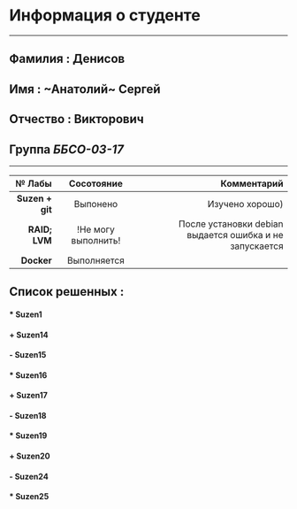    # Информация о студенте
---------------------------------------
 ## Фамилия : Денисов 

 ## Имя : ~Анатолий~ Сергей
 
 ## Отчество : Викторович 
 
 ## Группа  ***ББСО-03-17***
************************************** 

|   № Лабы    | Сосотояние         | Комментарий|
| ----------: |:------------------:| ---------------------------------:|
|   **Suzen + git**  |      Выпонено           |                             Изучено хорошо) |
|   **RAID; LVM**           |  !Не могу выполнить!      | После установки debian выдается ошибка и не запускается |
|   **Docker**       | Выполняется             |    </head> |


 ## Список решенных : 

#### * **Suzen1**
#### + **Suzen14**
#### - **Suzen15**
#### * **Suzen16**
#### + **Suzen17**
#### - **Suzen18**
#### * **Suzen19**
#### + **Suzen20**
#### - **Suzen24**
#### * **Suzen25**
